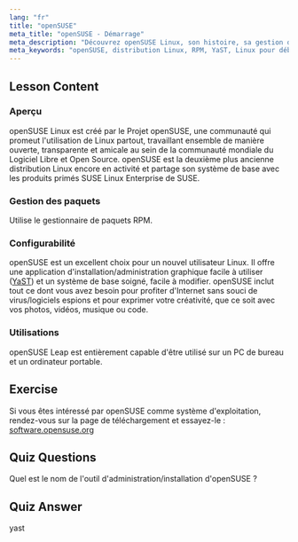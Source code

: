 ```yaml
---
lang: "fr"
title: "openSUSE"
meta_title: "openSUSE - Démarrage"
meta_description: "Découvrez openSUSE Linux, son histoire, sa gestion de paquets (RPM) et sa configurabilité avec YaST. Découvrez pourquoi openSUSE est excellent pour les débutants."
meta_keywords: "openSUSE, distribution Linux, RPM, YaST, Linux pour débutants, tutoriel openSUSE, guide Linux"
---
```


## Lesson Content

### Aperçu

openSUSE Linux est créé par le Projet openSUSE, une communauté qui promeut l'utilisation de Linux partout, travaillant ensemble de manière ouverte, transparente et amicale au sein de la communauté mondiale du Logiciel Libre et Open Source. openSUSE est la deuxième plus ancienne distribution Linux encore en activité et partage son système de base avec les produits primés SUSE Linux Enterprise de SUSE.

### Gestion des paquets

Utilise le gestionnaire de paquets RPM.

### Configurabilité

openSUSE est un excellent choix pour un nouvel utilisateur Linux. Il offre une application d'installation/administration graphique facile à utiliser ([YaST](http://yast.github.io/)) et un système de base soigné, facile à modifier. openSUSE inclut tout ce dont vous avez besoin pour profiter d'Internet sans souci de virus/logiciels espions et pour exprimer votre créativité, que ce soit avec vos photos, vidéos, musique ou code.

### Utilisations

openSUSE Leap est entièrement capable d'être utilisé sur un PC de bureau et un ordinateur portable.

## Exercise

Si vous êtes intéressé par openSUSE comme système d'exploitation, rendez-vous sur la page de téléchargement et essayez-le : [software.opensuse.org](https://software.opensuse.org/)

## Quiz Questions

Quel est le nom de l'outil d'administration/installation d'openSUSE ?

## Quiz Answer

yast
